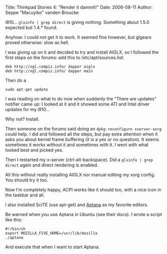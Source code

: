 Title: Thinkpad Stories 4: "Render it dammit!"
Date: 2006-08-11
Author: Seppe "Macuyiko" vanden Broucke

i810... `glxinfo | grep direct` is giving nothing. Something about 1.5.0 expected but 1.4.* found.

Anyhow: I could not get it to work. It seemed fine however, but glgears proved otherwise: slow as hell.

I was giving up on it and decided to try and install AIGLX, so I followed the first steps on the forums: add this to /etc/apt/sources.list:

    deb http://xgl.compiz.info/ dapper aiglx
    deb http://xgl.compiz.info/ dapper main

Then do a

    sudo apt-get update

I was reading on what to do now when suddenly the "There are updates" notifier came up: I looked at it and it showed some ATI and Intel driver updates for my i910...

Why not? Install.

Then someone on the forums said doing an `dpkg-reconfigure xserver-xorg` could help. I did and followed all the steps, but pay extra attention when it asks you about kernel frame buffering (it is a yes or no question). It seems sometimes it works without it and sometimes with it. I went with what looked best and picked yes.

Then I restarted my x-server (ctrl-alt-backspace). Did a `glxinfo | grep direct` again and direct rendering is enabled.

All this without really installing AIGLX nor manual editing my xorg config. You should try it too.

Now I'm completely happy, ACPI works like it should too, with a nice icon in the taskbar and all.

I also installed SciTE (use apt-get) and [Aptana](http://www.aptana.com/) as my favorite editors.

Be warned when you use Aptana in Ubuntu (see their docs). I wrote a script like this:

    #!/bin/sh
    export MOZILLA_FIVE_HOME=/usr/lib/mozilla
    ./aptana

And execute that when I want to start Aptana.



